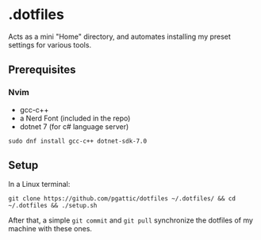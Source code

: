 # .dotfiles

Acts as a mini "Home" directory, and automates installing my preset settings for various tools.

## Prerequisites

### Nvim

- gcc-c++
- a Nerd Font (included in the repo)
- dotnet 7 (for c# language server)

`sudo dnf install gcc-c++ dotnet-sdk-7.0 `

## Setup

In a Linux terminal:

` git clone https://github.com/pgattic/dotfiles ~/.dotfiles/ && cd ~/.dotfiles && ./setup.sh `

After that, a simple `git commit` and `git pull` synchronize the dotfiles of my machine with these ones.

